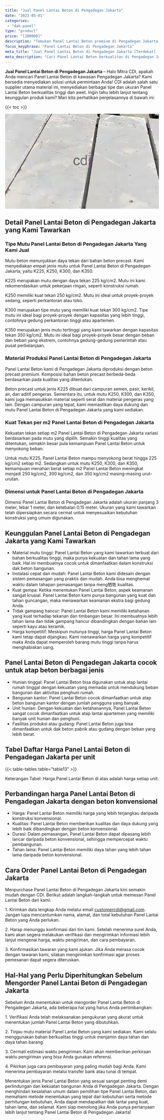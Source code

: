 ```yaml
---
title: "Jual Panel Lantai Beton di Pengadegan Jakarta"
date: "2023-05-01"
categories:
 - "dak-panel"
type: "product"
price: "[200000]"
description: "Temukan Panel Lantai Beton premium di Pengadegan Jakarta. Solusi ideal untuk proyek konstruksi dengan kualitas unggul, Panel Lantai Beton memberikan ketahanan optimal untuk lantai dak. Dapatkan info lengkap."
focus_keyphrase: "Panel Lantai Beton di Pengadegan Jakarta"
meta_title: "Jual Panel Lantai Beton di Pengadegan Jakarta [Terdekat] - CDI"
meta_description: "Cari Panel Lantai Beton berkualitas di Pengadegan Jakarta?. Tersedia Panel Lantai Beton premium untuk proyek konstruksi. Penawaran spesial hanya di sini."
---
```


**Jual Panel Lantai Beton di Pengadegan Jakarta** – Halo Mitra CDI, apakah Anda mencari Panel Lantai Beton di kawasan Pengadegan Jakarta? Kami bersedia menyediakan solusi untuk permintaan Anda! CDI adalah salah satu supplier utama material ini, menyediakan berbagai tipe dan ukuran Panel Lantai Beton berkualitas tinggi dan awet. Ingin tahu lebih lanjut tentang keunggulan produk kami? Mari kita perhatikan penjelasannya di bawah ini:

{{< toc >}}

![Jual Panel Lantai Beton di Pengadegan Jakarta](/images/dak-panel/dak-panel-06.jpg)

## Detail Panel Lantai Beton di Pengadegan Jakarta yang Kami Tawarkan

### Tipe Mutu Panel Lantai Beton di Pengadegan Jakarta Yang Kami Jual

Mutu beton menunjukkan daya tekan dari bahan beton precast. Kami menyediakan empat jenis mutu untuk Panel Lantai Beton di Pengadegan Jakarta, yaitu K225, K250, K300, dan K350.

K225 merupakan mutu dengan daya tekan 225 kg/cm2. Mutu ini kami rekomendasikan untuk pekerjaan ringan, seperti konstruksi rumah.

K250 memiliki kuat tekan 250 kg/cm2. Mutu ini ideal untuk proyek-proyek sedang, seperti perkantoran atau toko.

K300 merupakan tipe mutu yang memiliki kuat tekan 300 kg/cm2. Tipe mutu ini ideal bagi proyek-proyek dengan kapasitas yang lebih tinggi, contohnya gedung perkantoran tinggi atau apartemen.

K350 merupakan jenis mutu tertinggi yang kami tawarkan dengan kapasitas tekan 350 kg/cm2. Mutu ini ideal bagi proyek-proyek besar dengan beban dan beban yang ekstrem, contohnya gedung-gedung pemerintah atau pusat perbelanjaan.

### Material Produksi Panel Lantai Beton di Pengadegan Jakarta

Panel Lantai Beton kami di Pengadegan Jakarta diproduksi dengan beton precast premium. Komposisi bahan beton precast berbeda-beda berdasarkan pada kualitas yang ditentukan.

Beton precast untuk jenis K225 dibuat dari campuran semen, pasir, kerikil, air, dan aditif pengeras. Sementara itu, untuk mutu K250, K300, dan K350, kami juga memasukkan material seperti serat dan material pengeras yang lain. Dengan campuran yang tepat, kami memastikan daya dukung dan mutu Panel Lantai Beton di Pengadegan Jakarta yang kami sediakan.

### Kuat Tekan per m2 Panel Lantai Beton di Pengadegan Jakarta

Kekuatan tekan setiap m2 Panel Lantai Beton di Pengadegan Jakarta variasi berdasarkan pada mutu yang dipilih. Semakin tinggi kualitas yang ditentukan, semakin besar pula kemampuan Panel Lantai Beton untuk menyokong beban.

Untuk mutu K225, Panel Lantai Beton mampu menyokong berat hingga 225 kg/cm2 setiap m2. Sedangkan untuk mutu K250, K300, dan K350, kemampuan menahan berat setiap m2 Panel Lantai Beton meningkat menjadi 250 kg/cm2, 300 kg/cm2, dan 350 kg/cm2 masing-masing urut-urutan.

### Dimensi untuk Panel Lantai Beton di Pengadegan Jakarta

Dimensi Panel Lantai Beton di Pengadegan Jakarta adalah ukuran panjang 3 meter, lebar 1 meter, dan ketebalan 0.15 meter. Ukuran yang kami tawarkan telah dipersiapkan secara cermat untuk menyesuaikan kebutuhan konstruksi yang umum digunakan.

## Keunggulan Panel Lantai Beton di Pengadegan Jakarta yang Kami Tawarkan

*   Material mutu tinggi: Panel Lantai Beton yang kami tawarkan terbuat dari bahan berkualitas tinggi, maka punya kekuatan dan tahan lama yang baik. Hal ini membuatnya cocok untuk dimanfaatkan dalam konstruksi dak beton bangunan.
*   Instalasi cepat dan mudah: Panel Lantai Beton kami didesain dengan sistem pemasangan yang praktis dan mudah. Anda bisa menghemat waktu dalam tahapan pemasangan tanpa meng牺牲 kualitas.
*   Kuat gempa: Ketika menentukan Panel Lantai Beton, aspek keamanan sangat krusial. Panel Lantai Beton kami punya bangunan yang kuat dan tahan guncangan, maka menawarkan keamanan ekstra bagi gedung Anda.
*   Tidak gampang hancur: Panel Lantai Beton kami memiliki ketahanan yang kuat terhadap tekanan dan timbangan besar. Ini membuatnya lebih tahan lama dan tidak gampang hancur dibandingkan dengan bahan lain seperti kayu atau keramik.
*   Harga kompetitif: Meskipun mutunya tinggi, harga Panel Lantai Beton kami tetap dapat dijangkau. Kami menawarkan harga yang kompetitif maka Anda dapat memperoleh barang mutu tinggi tanpa harus menghabiskan uang.

## Panel Lantai Beton di Pengadegan Jakarta cocok untuk atap beton berbagai jenis

*   Hunian tinggal: Panel Lantai Beton bisa digunakan untuk atap lantai rumah tinggal dengan kekuatan yang memadai untuk mendukung beban bangunan dan aktivitas penghuni rumah.
*   Bangunan kantor: Panel Lantai Beton cocok dimanfaatkan untuk atap beton bangunan kantor dengan jumlah pengguna yang banyak.
*   Unit hunian: Dengan kekuatan dan ketahanannya, Panel Lantai Beton sangat cocok dimanfaatkan untuk atap lantai apartemen yang memiliki banyak unit hunian dan penghuni.
*   Fasilitas produksi atau gudang: Panel Lantai Beton juga bisa dimanfaatkan untuk dak beton pabrik atau gudang dengan beban yang lebih berat.

## Tabel Daftar Harga Panel Lantai Beton di Pengadegan Jakarta per unit

{{< table-tables table="table13" >}}

Keterangan Tabel: Harga Panel Lantai Beton di atas adalah harga setiap unit.

## Perbandingan harga Panel Lantai Beton di Pengadegan Jakarta dengan beton konvensional

*   Harga: Panel Lantai Beton memiliki harga yang lebih terjangkau daripada konstruksi konvensional.
*   Kualitas: Panel Lantai Beton memberikan kualitas dan daya dukung yang lebih baik dibandingkan dengan beton konvensional.
*   Durasi: Dalam pemasangan, Panel Lantai Beton dapat dipasang lebih lancar daripada beton konvensional, sehingga mempercepat waktu pembangunan.
*   Tahan lama: Panel Lantai Beton memiliki daya tahan yang lebih tahan lama daripada beton konvensional.

## Cara Order Panel Lantai Beton di Pengadegan Jakarta

Menpurchase Panel Lantai Beton di Pengadegan Jakarta kini semakin mudah dengan CDI. Berikut adalah langkah-langkah untuk memesan Panel Lantai Beton dari kami:

1\.  Kirimkan data lengkap Anda melalui email customercdi@gmail.com. Jangan lupa mencantumkan nama, alamat, dan total kebutuhan Panel Lantai Beton yang Anda perlukan.

2\.  Harap menunggu konfirmasi dari tim kami. Setelah menerima surel Anda, kami akan segera melakukan verifikasi dan mengirimkan informasi lebih lanjut mengenai harga, waktu pengiriman, dan cara pembayaran.

3\.  Konfirmasikan tawaran yang kami ajukan. Jika Anda merasa cocok dengan tawaran kami, silakan mengirimkan konfirmasi agar proses pemesanan dapat segera diteruskan.

## Hal-Hal yang Perlu Diperhitungkan Sebelum Mengorder Panel Lantai Beton di Pengadegan Jakarta

Sebelum Anda menentukan untuk mengorder Panel Lantai Beton di Pengadegan Jakarta, ada beberapa hal yang harus Anda pertimbangkan:

1\.  Verifikasi Anda telah melaksanakan pengukuran yang akurat untuk menentukan jumlah Panel Lantai Beton yang dibutuhkan.

2\.  Tinjau mutu material Panel Lantai Beton yang kami sediakan. Kami selalu menggunakan bahan berkualitas tinggi untuk menjamin daya tahan dan daya tahan barang.

3\.  Cermati estimasi waktu pengiriman. Kami akan memberikan perkiraan waktu pengiriman yang bisa Anda gunakan referensi.

4\.  Pikirkan juga cara pembayaran yang paling mudah bagi Anda. Kami menerima pembayaran melalui transfer bank atau tunai di tempat.

Menentukan jenis Panel Lantai Beton yang sesuai sangat penting demi perlindungan dan kekuatan bangunan Anda di Pengadegan Jakarta. Dengan menghindari kesalahan umum dalam pemilihan tipe Panel Lantai Beton, dan memahami metode menentukan yang tepat dari kebutuhan serta metode perhitungan kebutuhan, Anda dapat mendapatkan dak lantai yang kuat, tahan lama, dan selamat. Kami siap menolong jika Anda punya pertanyaan lebih lanjut tentang Panel Lantai Beton di Pengadegan Jakarta!